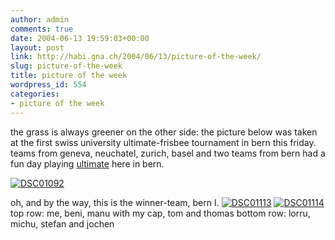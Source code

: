 ```yaml
---
author: admin
comments: true
date: 2004-06-13 19:59:03+00:00
layout: post
link: http://habi.gna.ch/2004/06/13/picture-of-the-week/
slug: picture-of-the-week
title: picture of the week
wordpress_id: 554
categories:
- picture of the week
---
```


the grass is always greener on the other side:
the picture below was taken at the first swiss university ultimate-frisbee tournament in bern this friday.
teams from geneva, neuchatel, zurich, basel and two teams from bern had a fun day playing [ultimate](http://www.whatisultimate.com/) here in bern.

[![DSC01092](http://habi.gna.ch/blog/images/DSC01092-tm.jpg)](http://habi.gna.ch/blog/images/DSC01092.JPG)
<!-- more -->
oh, and by the way, this is the winner-team, bern I. 
[![DSC01113](http://habi.gna.ch/blog/images/DSC01113-tm.jpg)](http://habi.gna.ch/blog/images/DSC01113.JPG) [![DSC01114](http://habi.gna.ch/blog/images/DSC01114-tm.jpg)](http://habi.gna.ch/blog/images/DSC01114.JPG)
top row: me, beni, manu with my cap, tom and thomas
bottom row: lorru, michu, stefan and jochen
